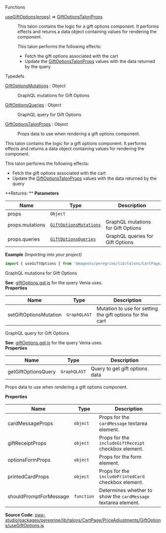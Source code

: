 
Functions

<dl>
<dt><a href="#useGiftOptions">useGiftOptions(props)</a> ⇒ <inlineCode><a href="#GiftOptionsTalonProps">GiftOptionsTalonProps</a></inlineCode></dt>
<dd>

This talon contains the logic for a gift options component.
It performs effects and returns a data object containing values for rendering the component.

This talon performs the following effects:

- Fetch the gift options associated with the cart
- Update the [GiftOptionsTalonProps](#GiftOptionsTalonProps) values with the data returned by the query

</dd>
</dl>


Typedefs

<dl>
<dt><a href="#GiftOptionsMutations">GiftOptionsMutations</a> : <inlineCode>Object</inlineCode></dt>
<dd>

GraphQL mutations for Gift Options

</dd>
<dt><a href="#GiftOptionsQueries">GiftOptionsQueries</a> : <inlineCode>Object</inlineCode></dt>
<dd>

GraphQL query for Gift Options

</dd>
<dt><a href="#GiftOptionsTalonProps">GiftOptionsTalonProps</a> : <inlineCode>Object</inlineCode></dt>
<dd>

Props data to use when rendering a gift options component.

</dd>
</dl>


This talon contains the logic for a gift options component.
It performs effects and returns a data object containing values for rendering the component.

This talon performs the following effects:

- Fetch the gift options associated with the cart
- Update the [GiftOptionsTalonProps](#GiftOptionsTalonProps) values with the data returned by the query

**Returns: **
**Parameters**

| Name | Type | Description |
| --- | --- | --- |
| props | `Object` |  |
| props.mutations | [`GiftOptionsMutations`](#GiftOptionsMutations) | GraphQL mutations for Gift Options |
| props.queries | [`GiftOptionsQueries`](#GiftOptionsQueries) | GraphQL queries for Gift Options |

**Example** *(Importing into your project)*  
```js
import { useGiftOptions } from '@magento/peregrine/lib/talons/CartPage/GiftOptions/useGiftOptions';
```

GraphQL mutations for Gift Options

**See**: [giftOptions.gql.js](https://github.com/magento/pwa-studio/blob/develop/packages/venia-ui/lib/components/CartPage/PriceAdjustments/GiftOptions/giftOptions.gql.js)
for the query Venia uses.  
**Properties**

| Name | Type | Description |
| --- | --- | --- |
| setGiftOptionsMutation | `GraphQLAST` | Mutation to use for setting the gift options for the cart |


GraphQL query for Gift Options

**See**: [giftOptions.gql.js](https://github.com/magento/pwa-studio/blob/develop/packages/venia-ui/lib/components/CartPage/PriceAdjustments/GiftOptions/giftOptions.gql.js)
for the query Venia uses.  
**Properties**

| Name | Type | Description |
| --- | --- | --- |
| getGiftOptionsQuery | `GraphQLAST` | Query to get gift options data |


Props data to use when rendering a gift options component.

**Properties**

| Name | Type | Description |
| --- | --- | --- |
| cardMessageProps | `object` | Props for the `cardMessage` textarea element. |
| giftReceiptProps | `object` | Props for the `includeGiftReceipt` checkbox element. |
| optionsFormProps | `object` | Props for the form element. |
| printedCardProps | `object` | Props for the `includePrintedCard` checkbox element. |
| shouldPromptForMessage | `function` | Determines whether to show the `cardMessage` textarea element. |



**Source Code**: [pwa-studio/packages/peregrine/lib/talons/CartPage/PriceAdjustments/GiftOptions/useGiftOptions.js](https://github.com/magento/pwa-studio/blob/develop/packages/peregrine/lib/talons/CartPage/PriceAdjustments/GiftOptions/useGiftOptions.js)